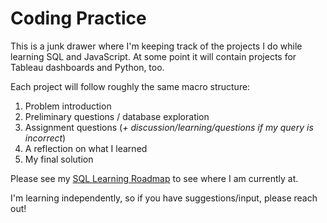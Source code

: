# Coding Practice
This is a junk drawer where I'm keeping track of the projects I do while learning SQL and JavaScript. At some point it will contain projects for Tableau dashboards and Python, too. 

Each project will follow roughly the same macro structure:

1. Problem introduction
2. Preliminary questions / database exploration
3. Assignment questions (_+ discussion/learning/questions if my query is incorrect_)
4. A reflection on what I learned
5. My final solution

Please see my [SQL Learning Roadmap](https://github.com/SuikaCider/coding_practice/blob/main/SQL/SQL_roadmap.md) to see where I am currently at.

I'm learning independently, so if you have suggestions/input, please reach out!
